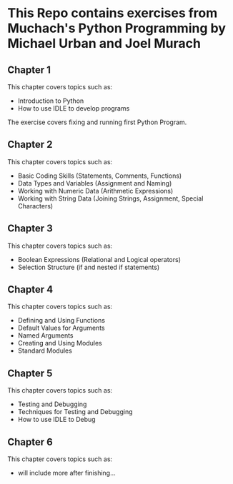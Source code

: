 # This Repo contains exercises from Muchach's Python Programming by Michael Urban and Joel Murach

## Chapter 1
This chapter covers topics such as:
- Introduction to Python
- How to use IDLE to develop programs

The exercise covers fixing and running first Python Program.

## Chapter 2
This chapter covers topics such as:
- Basic Coding Skills (Statements, Comments, Functions)
- Data Types and Variables (Assignment and Naming)
- Working with Numeric Data (Arithmetic Expressions)
- Working with String Data (Joining Strings, Assignment, Special Characters)


## Chapter 3
This chapter covers topics such as:
- Boolean Expressions (Relational and Logical operators)
- Selection Structure (if and nested if statements)


## Chapter 4
This chapter covers topics such as:
- Defining and Using Functions
- Default Values for Arguments
- Named Arguments
- Creating and Using Modules
- Standard Modules


## Chapter 5
This chapter covers topics such as:
- Testing and Debugging
- Techniques for Testing and Debugging
- How to use IDLE to Debug

## Chapter 6
This chapter covers topics such as:
- will include more after finishing...

